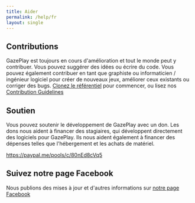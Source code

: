 ```yaml
---
title: Aider
permalink: /help/fr
layout: single
---
```

## Contributions
GazePlay est toujours en cours d'amélioration et tout le monde peut y contribuer. Vous pouvez suggérer des idées ou écrire du code. Vous pouvez également contribuer en tant que graphiste ou informaticien / ingénieur logiciel pour créer de nouveaux jeux, améliorer ceux existants ou corriger des bugs.
[Clonez le référentiel](https://github.com/GazePlay/GazePlay) pour commencer, ou lisez nos [Contribution Guidelines](https://github.com/GazePlay/GazePlay/blob/master/CONTRIBUTE.MD)

## Soutien
Vous pouvez soutenir le développement de GazePlay avec un don. Les dons nous aident à financer des stagiaires, qui développent directement des logiciels pour GazePlay. Ils nous aident également à financer des dépenses telles que l'hébergement et les achats de matériel.

<https://paypal.me/pools/c/80nEd8cVq5>

## Suivez notre page Facebook
Nous publions des mises à jour et d'autres informations sur [notre page Facebook](https://www.facebook.com/GazePlay.root/)